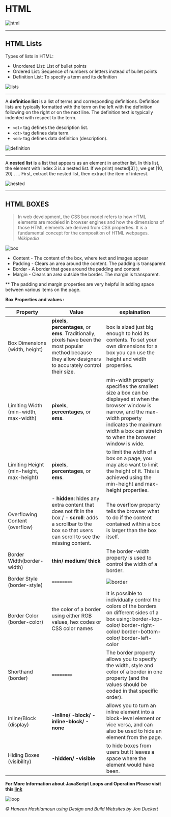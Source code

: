 # HTML

![html](https://www.techfry.com/images/articles/html/html-lists.jpg)

---------------------------
## **HTML Lists**

Types of lists in HTML:

- Unordered List: List of bullet points
- Ordered List: Sequence of numbers or letters instead of bullet points
- Definition List: To specify a term and its definition

![lists](https://i0.wp.com/image.slidesharecdn.com/me-140302002718-phpapp02/95/html-basic-by-abdullaal-baset-8-638.jpg?cb=1393720372?resize=91,91)

------------------------------------------


 A **definition list** is a list of terms and corresponding definitions. Definition lists are typically formatted with the term on the left with the definition following on the right or on the next line. The definition text is typically indented with respect to the term.
- `<dl>` tag defines the description list.
- `<dt>` tag defines data term.
- `<dd>` tag defines data definition (description).

![definition](https://www.wikitechy.com/step-by-step-html-tutorials/img/html-images/code-explanation-definition-list-dl-tag-in-html.png)

-------------------------------------------------

A **nested list** is a list that appears as an element in another list. In this list, the element with index 3 is a nested list. If we print( nested[3] ), we get [10, 20] . ... First, extract the nested list, then extract the item of interest.

![nested](https://i.stack.imgur.com/rqAiC.jpg)

------------------------------------------

## **HTML BOXES**


>In web development, the CSS box model refers to how HTML elements are modeled in browser engines and how the dimensions of those HTML elements are derived from CSS properties. It is a fundamental concept for the composition of HTML webpages. 
*Wikipedia*

![box](https://developer.mozilla.org/en-US/docs/Learn/CSS/Building_blocks/The_box_model/box-model-devtools.png)

- Content - The content of the box, where text and images appear
- Padding - Clears an area around the content. The padding is transparent
- Border - A border that goes around the padding and content
- Margin - Clears an area outside the border. The margin is transparent.

** The padding and margin properties are very helpful
in adding space between various items on the page.

**Box Properties and values :**

|Property   |Value      |explaination   |
|-----------|-----------|-------------- |
|Box Dimensions (width, height)| **pixels**,  **percentages**, or **ems**. Traditionally, pixels have been the most popular method because they allow designers to accurately control their size.|box is sized just big enough to hold its  contents. To set your own dimensions for a box you can  use the height and width properties.|
|Limiting Width (min-width, max-width)|**pixels**,  **percentages**, or **ems**.|min-width property specifies the smallest size a box can be displayed at when the browser window is narrow, and the max-width property indicates the maximum width a box can stretch to when the browser window is wide.|
|Limiting Height (min-height, max-height)|**pixels**,  **percentages**, or **ems**.|to limit the width of a box on a page, you may also want to limit the height of it. This is achieved using the  min-height and max-height properties.|
|Overflowing Content (overflow)|- **hidden**: hides any extra content that does not fit in the box / - **scroll**: adds a scrollbar to the box so that users can  scroll to see the missing content.|The overflow property tells the browser what to do if  the content contained within a box is larger than the box itself.|
|Border Width(border-width)|**thin/ medium/ thick**|The border-width property is used to control the width of a border.|
|Border Style (border-style)|`=======>`|![border](https://encrypted-tbn0.gstatic.com/images?q=tbn:ANd9GcRv_YazNeHEX5pHph95k1KrxDiayCe45JmA9BJFVUdpn88BYL3pZJgkXf9YK6OeSqdkAVE&usqp=CAU)|
|Border Color (border-color)|the color of a border using either RGB values, hex codes or CSS color names|It is possible to individually control the colors of the borders on different sides of a box using: border-top-color/ border-right-color/ border-bottom-color/ border-left-color|
|Shorthand (border)|`=======>`|The border property allows you to specify the width,  style and color of a border in one property (and the  values should be coded in that specific order).|
|Inline/Block (display)|**-inline/ -block/ -inline-block/ -none**|allows you to turn an inline element into a block-level  element or vice versa, and can also be used to hide an element from the page.|
|Hiding Boxes (visibility)|**-hidden/ -visible** |to hide boxes from users but It leaves a space where the element would have been.|



**For More Information about JavaScript Loops and Operation Please visit this [link](https://haneenhaashlamoun.github.io/reading-notes/102/read05)**


![loop](https://encrypted-tbn0.gstatic.com/images?q=tbn:ANd9GcQ11On_5Dk2shm7HXKEsWNigMuwITdsWY3xP9iwqwt-lurhzca-L_l9EvNvHG8qT90cUkA&usqp=CAU)


*© Haneen Hashlamoun using Design and Build Websites by Jon Duckett*


